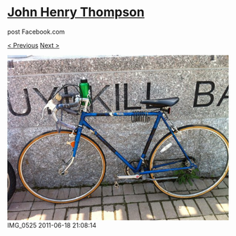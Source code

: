 # [John Henry Thompson](../README.md)
post Facebook.com

[< Previous](2011-06-18-4.md) [Next >](2011-06-18-6.md)

[![](../media/2011-06-18/Bike-Ride-To-Art-Museum-IMG_0525.jpg)](../README.md)
IMG_0525
2011-06-18 21:08:14